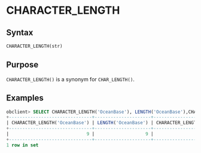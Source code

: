 # CHARACTER_LENGTH

## Syntax

```sql
CHARACTER_LENGTH(str)
```

## Purpose

`CHARACTER_LENGTH()` is a synonym for `CHAR_LENGTH()`. 

## Examples

```sql
obclient> SELECT CHARACTER_LENGTH('OceanBase'), LENGTH('OceanBase'),CHARACTER_LENGTH('hello');
+-------------------------------+---------------------+---------------------------+
| CHARACTER_LENGTH('OceanBase') | LENGTH('OceanBase') | CHARACTER_LENGTH('hello') |
+-------------------------------+---------------------+---------------------------+
|                             9 |                   9 |                         5 |
+-------------------------------+---------------------+---------------------------+
1 row in set
```

